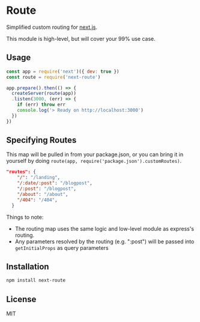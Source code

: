 # Route

Simplified custom routing for [next.js](https://github.com/zeit/next.js).

This module is high-level, but will cover your 99% use case.

## Usage

```js
const app = require('next')({ dev: true })
const route = require('next-route')

app.prepare().then(() => {
  createServer(route(app))
  .listen(3000, (err) => {
    if (err) throw err
    console.log('> Ready on http://localhost:3000')
  })
})
```

## Specifying Routes

This map will be pulled in from your package.json, or you can bring it in yourself by doing `route(app, require('package.json').customRoutes)`.

```json
"routes": {
    "/": "/landing",
    "/:date/:post": "/blogpost",
    "/:post": "/blogpost",
    "/about": "/about",
    "/404": "/404",
  }
```

Things to note:

- The routing map uses the same logic and low-level module as express's routing. 
- Any parameters resolved by the routing (e.g. ":post") will be passed into `getInitialProps` as query parameters

## Installation

```sh
npm install next-route
```

## License

MIT
